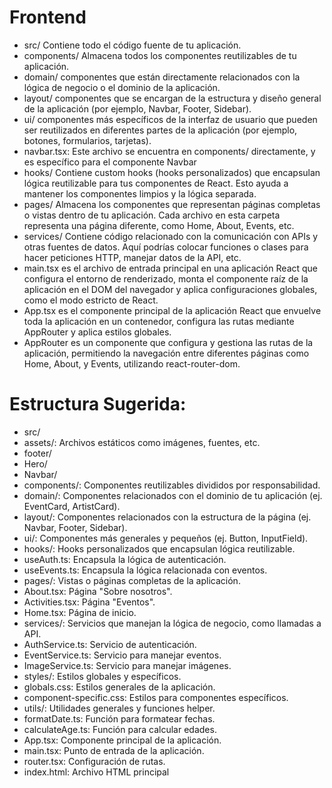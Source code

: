 
# Frontend
* src/ Contiene todo el código fuente de tu aplicación.
* components/ Almacena todos los componentes reutilizables de tu aplicación.
* domain/ componentes que están directamente relacionados con la lógica de negocio o el dominio de la aplicación.
* layout/ componentes que se encargan de la estructura y diseño general de la aplicación (por ejemplo, Navbar, Footer, Sidebar).
* ui/ componentes más específicos de la interfaz de usuario que pueden ser reutilizados en diferentes partes de la aplicación (por ejemplo, botones, formularios, tarjetas).
* navbar.tsx: Este archivo se encuentra en components/ directamente, y es específico para el componente Navbar
* hooks/ Contiene custom hooks (hooks personalizados) que encapsulan lógica reutilizable para tus componentes de React. Esto ayuda a mantener los componentes limpios y la lógica separada.
* pages/ Almacena los componentes que representan páginas completas o vistas dentro de tu aplicación. Cada archivo en esta carpeta representa una página diferente, como Home, About, Events, etc.
* services/ Contiene código relacionado con la comunicación con APIs y otras fuentes de datos. Aquí podrías colocar funciones o clases para hacer peticiones HTTP, manejar datos de la API, etc.
* main.tsx es el archivo de entrada principal en una aplicación React que configura el entorno de renderizado, monta el componente raíz de la aplicación en el DOM del navegador y aplica configuraciones globales, como el modo estricto de React.
* App.tsx es el componente principal de la aplicación React que envuelve toda la aplicación en un contenedor, configura las rutas mediante AppRouter y aplica estilos globales.
* AppRouter es un componente que configura y gestiona las rutas de la aplicación, permitiendo la navegación entre diferentes páginas como Home, About, y Events, utilizando react-router-dom.

# Estructura Sugerida:
* src/
* assets/: Archivos estáticos como imágenes, fuentes, etc.
* footer/
* Hero/
* Navbar/
* components/: Componentes reutilizables divididos por responsabilidad.
* domain/: Componentes relacionados con el dominio de tu aplicación (ej. EventCard, ArtistCard).
* layout/: Componentes relacionados con la estructura de la página (ej. Navbar, Footer, Sidebar).
* ui/: Componentes más generales y pequeños (ej. Button, InputField).
* hooks/: Hooks personalizados que encapsulan lógica reutilizable.
* useAuth.ts: Encapsula la lógica de autenticación.
* useEvents.ts: Encapsula la lógica relacionada con eventos.
* pages/: Vistas o páginas completas de la aplicación.
* About.tsx: Página "Sobre nosotros".
* Activities.tsx: Página "Eventos".
* Home.tsx: Página de inicio.
* services/: Servicios que manejan la lógica de negocio, como llamadas a API.
* AuthService.ts: Servicio de autenticación.
* EventService.ts: Servicio para manejar eventos.
* ImageService.ts: Servicio para manejar imágenes.
* styles/: Estilos globales y específicos.
* globals.css: Estilos generales de la aplicación.
* component-specific.css: Estilos para componentes específicos.
* utils/: Utilidades generales y funciones helper.
* formatDate.ts: Función para formatear fechas.
* calculateAge.ts: Función para calcular edades.
* App.tsx: Componente principal de la aplicación.
* main.tsx: Punto de entrada de la aplicación.
* router.tsx: Configuración de rutas.
* index.html: Archivo HTML principal

